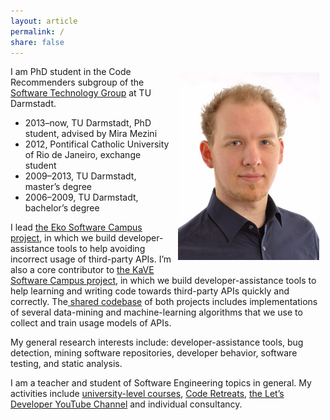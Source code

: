 ```yaml
---
layout: article
permalink: /
share: false
---
```

<img style="float:right; margin: 10px" src="images/portrait.jpg" alt="Portrait" width="226" height="300" />

I am PhD student in the Code Recommenders subgroup of the <a href="http://www.stg.tu-darmstadt.de/" target="STG">Software Technology Group</a> at TU Darmstadt.

  * 2013–now, TU Darmstadt, PhD student, advised by Mira Mezini
  * 2012, Pontifical Catholic University of Rio de Janeiro, exchange student
  * 2009–2013, TU Darmstadt, master&#8217;s degree
  * 2006–2009, TU Darmstadt, bachelor&#8217;s degree

I lead <a href="http://sven-amann.de/eko/" target="_blank">the Eko Software Campus project</a>, in which we build developer-assistance tools to help avoiding incorrect usage of third-party APIs. I&#8217;m also a core contributor to <a href="http://kave.cc" target="_blank">the KaVE Software Campus project</a>, in which we build developer-assistance tools to help learning and writing code towards third-party APIs quickly and correctly. The<a href="https://github.com/stg-tud/kave" target="_blank"> shared codebase</a> of both projects includes implementations of several data-mining and machine-learning algorithms that we use to collect and train usage models of APIs.

My general research interests include: developer-assistance tools, bug detection, mining software repositories, developer behavior, software testing, and static analysis.

I am a teacher and student of Software Engineering topics in general. My activities include <a href="http://www.stg.tu-darmstadt.de/staff/sven_amann/" target="_blank">university-level courses</a>, <a href="http://letsdeveloper.com/2015/03/1st-darmstadter-legacy-code-retreat/" target="_blank">Code Retreats</a>, <a href="http://youtube.com/letsdeveloper" target="_blank">the Let&#8217;s Developer YouTube Channel</a> and individual consultancy.